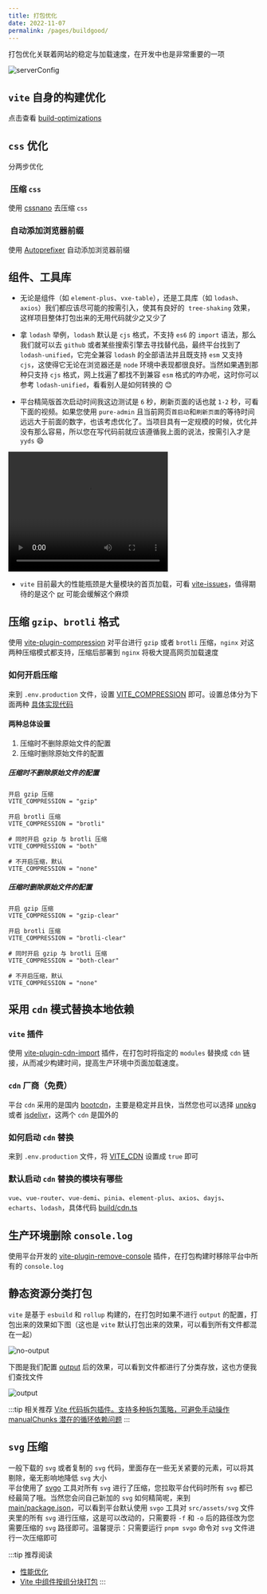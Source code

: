 ```yaml
---
title: 打包优化
date: 2022-11-07
permalink: /pages/buildgood/
---
```


打包优化关联着网站的稳定与加载速度，在开发中也是非常重要的一项

![serverConfig](~@alias/img/watermarks/buildgood.jpg)

## `vite` 自身的构建优化

点击查看 [build-optimizations](https://cn.vitejs.dev/guide/features.html#build-optimizations) <Badge text="vite官方文档"/>

## `css` 优化

分两步优化

### ​ 压缩 `css`

使用 [cssnano](/pages/tailwindcss/#cssnano) 去压缩 `css`

### ​ 自动添加浏览器前缀

使用 [Autoprefixer](/pages/tailwindcss/#autoprefixer) 自动添加浏览器前缀

## 组件、工具库

- 无论是组件（如 `element-plus`、`vxe-table`），还是工具库（如 `lodash`、`axios`）我们都应该尽可能的按需引入，使其有良好的  `tree-shaking` 效果，这样项目整体打包出来的无用代码就少之又少了

- 拿 `lodash` 举例，`lodash` 默认是 `cjs` 格式，不支持 `es6` 的 `import` 语法，那么我们就可以去 `github` 或者某些搜索引擎去寻找替代品，最终平台找到了 `lodash-unified`，它完全兼容 `lodash` 的全部语法并且既支持 `esm` 又支持 `cjs`，这使得它无论在浏览器还是 `node` 环境中表现都很良好。当然如果遇到那种只支持 `cjs` 格式，网上找遍了都找不到兼容 `esm` 格式的咋办呢，这时你可以参考 `lodash-unified`，看看别人是如何转换的 😊

- 平台精简版首次启动时间我这边测试是 `6` 秒，刷新页面的话也就 `1-2` 秒，可看下面的视频。如果您使用 `pure-admin` 且当前网页`首启动`和`刷新页面`的等待时间远远大于前面的数字，也该考虑优化了。当项目具有一定规模的时候，优化并没有那么容易，所以您在写代码前就应该遵循我上面的说法，按需引入才是 `yyds` 😄
<video width="320" height="240" controls>
  <source :src="$withBase('/video/start.mov')" type="video/mp4">
</video>

- `vite` 目前最大的性能瓶颈是大量模块的首页加载，可看 [vite-issues](https://github.com/vitejs/vite/issues/1309#issue-777569758)，值得期待的是这个 [pr](https://github.com/vitejs/vite/pull/10671) 可能会缓解这个麻烦

## 压缩 `gzip`、`brotli` 格式

使用 [vite-plugin-compression](https://github.com/vbenjs/vite-plugin-compression) 对平台进行 `gzip` 或者 `brotli` 压缩，`nginx` 对这两种压缩模式都支持，压缩后部署到 `nginx` 将极大提高网页加载速度

### 如何开启压缩

来到 `.env.production` 文件，设置 [VITE_COMPRESSION](https://gitee.com/yiming_chang/pure-admin-thin/blob/main/.env.production#L19) 即可。设置总体分为下面两种 [具体实现代码](https://gitee.com/yiming_chang/pure-admin-thin/blob/main/build/compress.ts)

#### 两种总体设置

1. 压缩时不删除原始文件的配置
2. 压缩时删除原始文件的配置

##### 压缩时不删除原始文件的配置

```.env.production
开启 gzip 压缩
VITE_COMPRESSION = "gzip"

开启 brotli 压缩
VITE_COMPRESSION = "brotli"

# 同时开启 gzip 与 brotli 压缩
VITE_COMPRESSION = "both"

# 不开启压缩，默认
VITE_COMPRESSION = "none"
```

##### 压缩时删除原始文件的配置

```.env.production
开启 gzip 压缩
VITE_COMPRESSION = "gzip-clear"

开启 brotli 压缩
VITE_COMPRESSION = "brotli-clear"

# 同时开启 gzip 与 brotli 压缩
VITE_COMPRESSION = "both-clear"

# 不开启压缩，默认
VITE_COMPRESSION = "none"
```

## 采用 `cdn` 模式替换本地依赖

### `vite` 插件

使用 [vite-plugin-cdn-import](https://github.com/MMF-FE/vite-plugin-cdn-import/blob/master/README.zh-CN.md) 插件，在打包时将指定的 `modules` 替换成 `cdn` 链接，从而减少构建时间，提高生产环境中页面加载速度。

### `cdn` 厂商（免费）

平台 `cdn` 采用的是国内 [bootcdn](https://www.bootcdn.cn)，主要是稳定并且快，当然您也可以选择 [unpkg](https://unpkg.com) 或者 [jsdelivr](https://www.jsdelivr.com)，这两个 `cdn` 是国外的

### 如何启动 `cdn` 替换

来到 `.env.production` 文件，将 [VITE_CDN](https://gitee.com/yiming_chang/pure-admin-thin/blob/main/.env.production#L14) 设置成 `true` 即可

### 默认启动 `cdn` 替换的模块有哪些

`vue`、`vue-router`、`vue-demi`、`pinia`、`element-plus`、`axios`、`dayjs`、`echarts`、`lodash`，具体代码 [build/cdn.ts](https://gitee.com/yiming_chang/pure-admin-thin/blob/main/build/cdn.ts)

## 生产环境删除 `console.log`

使用平台开发的 [vite-plugin-remove-console](https://github.com/xiaoxian521/vite-plugin-remove-console) 插件，在打包构建时移除平台中所有的 `console.log`

## 静态资源分类打包

`vite` 是基于 `esbuild` 和 `rollup` 构建的，在打包时如果不进行 `output` 的配置，打包出来的效果如下图（这也是 `vite` 默认打包出来的效果，可以看到所有文件都混在一起）

![no-output](~@alias/img/build/no-output.jpg)

下图是我们配置 [output](https://gitee.com/yiming_chang/pure-admin-thin/blob/main/vite.config.ts#L73-83) 后的效果，可以看到文件都进行了分类存放，这也方便我们查找文件

![output](~@alias/img/build/output.jpg)

:::tip 相关推荐
[Vite 代码拆包插件。支持多种拆包策略，可避免手动操作 manualChunks 潜在的循环依赖问题](https://github.com/sanyuan0704/vite-plugin-chunk-split/blob/master/README-CN.md)
:::

## `svg` 压缩

一般下载的 `svg` 或者复制的 `svg` 代码，里面存在一些无关紧要的元素，可以将其剔除，毫无影响地降低 `svg` 大小  
平台使用了 [svgo](https://www.npmjs.com/package/svgo) 工具对所有 `svg` 进行了压缩，您拉取平台代码时所有 `svg` 都已经最简了哦。当然您会问自己新加的 `svg` 如何精简呢，来到 [main/package.json](https://gitee.com/yiming_chang/pure-admin-thin/blob/main/package.json#L14)，可以看到平台默认使用 `svgo` 工具对 `src/assets/svg` 文件夹里的所有 `svg` 进行压缩，这是可以改动的，只需要将 `-f` 和 `-o` 后的路径改为您需要压缩的 `svg` 路径即可。温馨提示：只需要运行 `pnpm svgo` 命令对 `svg` 文件进行一次压缩即可

:::tip 推荐阅读

- [性能优化](https://cn.vuejs.org/guide/best-practices/performance.html) <Badge text="vue文档"/>
- [Vite 中组件按组分块打包](https://router.vuejs.org/zh/guide/advanced/lazy-loading.html#%E4%BD%BF%E7%94%A8-vite) <Badge text="vue-router文档"/>
  :::
